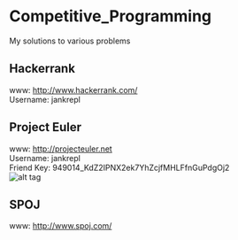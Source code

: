 # Competitive_Programming
My solutions to various problems

## Hackerrank <br />
www: http://www.hackerrank.com/ <br />
Username: jankrepl <br />

## Project Euler <br />
www: http://projecteuler.net <br />
Username: jankrepl <br />
Friend Key: 949014_KdZ2IPNX2ek7YhZcjfMHLFfnGuPdgOj2 <br />
![alt tag](http://projecteuler.net/profile/jankrepl.png) <br />

## SPOJ <br />
www: http://www.spoj.com/ <br />
